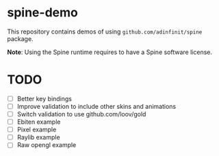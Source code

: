 # spine-demo

This repository contains demos of using `github.com/adinfinit/spine` package.

**Note**: Using the Spine runtime requires to have a Spine software license.

# TODO

- [ ] Better key bindings
- [ ] Improve validation to include other skins and animations
- [ ] Switch validation to use github.com/loov/gold
- [ ] Ebiten example
- [ ] Pixel example
- [ ] Raylib example
- [ ] Raw opengl example